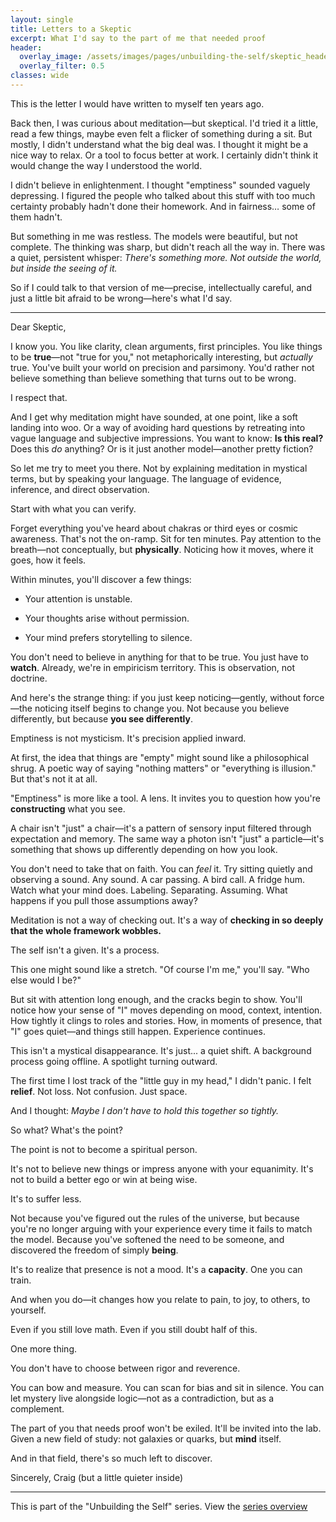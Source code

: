 ```yaml
---
layout: single
title: Letters to a Skeptic
excerpt: What I'd say to the part of me that needed proof
header:
  overlay_image: /assets/images/pages/unbuilding-the-self/skeptic_header.jpg
  overlay_filter: 0.5
classes: wide
---
```

This is the letter I would have written to myself ten years ago.

Back then, I was curious about meditation—but skeptical. I'd tried it a little, read a few things, maybe even felt a flicker of something during a sit. But mostly, I didn't understand what the big deal was. I thought it might be a nice way to relax. Or a tool to focus better at work. I certainly didn't think it would change the way I understood the world.

I didn't believe in enlightenment. I thought "emptiness" sounded vaguely depressing. I figured the people who talked about this stuff with too much certainty probably hadn't done their homework. And in fairness… some of them hadn't.

But something in me was restless. The models were beautiful, but not complete. The thinking was sharp, but didn't reach all the way in. There was a quiet, persistent whisper: *There's something more. Not outside the world, but inside the seeing of it.*

So if I could talk to that version of me—precise, intellectually careful, and just a little bit afraid to be wrong—here's what I'd say.

---

Dear Skeptic,

I know you. You like clarity, clean arguments, first principles. You like things to be **true**—not "true for you," not metaphorically interesting, but *actually* true. You've built your world on precision and parsimony. You'd rather not believe something than believe something that turns out to be wrong.

I respect that.

And I get why meditation might have sounded, at one point, like a soft landing into woo. Or a way of avoiding hard questions by retreating into vague language and subjective impressions. You want to know: **Is this real?** Does this *do* anything? Or is it just another model—another pretty fiction?

So let me try to meet you there. Not by explaining meditation in mystical terms, but by speaking your language. The language of evidence, inference, and direct observation.

Start with what you can verify.

Forget everything you've heard about chakras or third eyes or cosmic awareness. That's not the on-ramp. Sit for ten minutes. Pay attention to the breath—not conceptually, but **physically**. Noticing how it moves, where it goes, how it feels.

Within minutes, you'll discover a few things:

* Your attention is unstable.

* Your thoughts arise without permission.

* Your mind prefers storytelling to silence.

You don't need to believe in anything for that to be true. You just have to **watch**. Already, we're in empiricism territory. This is observation, not doctrine.

And here's the strange thing: if you just keep noticing—gently, without force—the noticing itself begins to change you. Not because you believe differently, but because **you see differently**.

Emptiness is not mysticism. It's precision applied inward.

At first, the idea that things are "empty" might sound like a philosophical shrug. A poetic way of saying "nothing matters" or "everything is illusion." But that's not it at all.

"Emptiness" is more like a tool. A lens. It invites you to question how you're **constructing** what you see.

A chair isn't "just" a chair—it's a pattern of sensory input filtered through expectation and memory. The same way a photon isn't "just" a particle—it's something that shows up differently depending on how you look.

You don't need to take that on faith. You can *feel* it. Try sitting quietly and observing a sound. Any sound. A car passing. A bird call. A fridge hum. Watch what your mind does. Labeling. Separating. Assuming. What happens if you pull those assumptions away?

Meditation is not a way of checking out. It's a way of **checking in so deeply that the whole framework wobbles.**

The self isn't a given. It's a process.

This one might sound like a stretch. "Of course I'm me," you'll say. "Who else would I be?"

But sit with attention long enough, and the cracks begin to show. You'll notice how your sense of "I" moves depending on mood, context, intention. How tightly it clings to roles and stories. How, in moments of presence, that "I" goes quiet—and things still happen. Experience continues.

This isn't a mystical disappearance. It's just... a quiet shift. A background process going offline. A spotlight turning outward.

The first time I lost track of the "little guy in my head," I didn't panic. I felt **relief**. Not loss. Not confusion. Just space.

And I thought: *Maybe I don't have to hold this together so tightly.*

So what? What's the point?

The point is not to become a spiritual person.

It's not to believe new things or impress anyone with your equanimity. It's not to build a better ego or win at being wise.

It's to suffer less.

Not because you've figured out the rules of the universe, but because you're no longer arguing with your experience every time it fails to match the model. Because you've softened the need to be someone, and discovered the freedom of simply **being**.

It's to realize that presence is not a mood. It's a **capacity**. One you can train.

And when you do—it changes how you relate to pain, to joy, to others, to yourself.

Even if you still love math. Even if you still doubt half of this.

One more thing.

You don't have to choose between rigor and reverence.

You can bow and measure. You can scan for bias and sit in silence. You can let mystery live alongside logic—not as a contradiction, but as a complement.

The part of you that needs proof won't be exiled. It'll be invited into the lab. Given a new field of study: not galaxies or quarks, but **mind** itself.

And in that field, there's so much left to discover.

Sincerely,
Craig (but a little quieter inside)

---

This is part of the "Unbuilding the Self" series. View the [series overview](/pages/unbuilding-the-self/)
